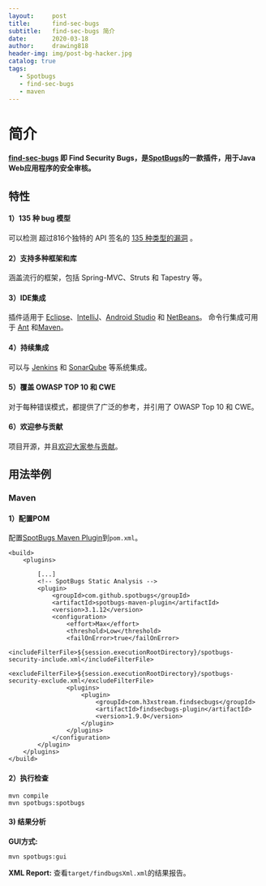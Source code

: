 ```yaml
---
layout:     post      
title:      find-sec-bugs 
subtitle:   find-sec-bugs 简介           
date:       2020-03-18             
author:     drawing818                 
header-img: img/post-bg-hacker.jpg    
catalog: true                    
tags:                              
   - Spotbugs  
   - find-sec-bugs
   - maven
---
```




# 简介

**[find-sec-bugs](https://find-sec-bugs.github.io/) 即 Find Security Bugs，是[SpotBugs](https://spotbugs.github.io/)的一款插件，用于Java Web应用程序的安全审核。**

## 特性

#### 1）135 种 bug 模型

可以检测 超过816个独特的 API 签名的 [135 种类型的漏洞](https://find-sec-bugs.github.io/bugs.htm) 。

#### 2）支持多种框架和库

涵盖流行的框架，包括 Spring-MVC、Struts 和 Tapestry 等。

#### 3）IDE集成

插件适用于 [Eclipse](http://findbugs.sourceforge.net/manual/eclipse.html)、[IntelliJ](https://plugins.jetbrains.com/plugin/3847?pr=idea)、[Android Studio](https://plugins.jetbrains.com/plugin/3847?pr=idea) 和 [NetBeans](https://netbeans.org/kb/docs/java/code-inspect.html#fb)。
 命令行集成可用于 [Ant](http://findbugs.sourceforge.net/manual/anttask.html) 和[Maven](https://github.com/spotbugs/spotbugs-maven-plugin)。

#### 4）持续集成

可以与 [Jenkins](https://plugins.jenkins.io/findbugs) 和 [SonarQube](https://github.com/spotbugs/sonar-findbugs) 等系统集成。

#### 5）覆盖 OWASP TOP 10 和 CWE 

对于每种错误模式，都提供了广泛的参考，并引用了 OWASP Top 10 和 CWE。

#### 6）欢迎参与贡献

项目开源，并且[欢迎大家参与贡献](https://github.com/find-sec-bugs/find-sec-bugs/graphs/contributors)。

## 用法举例
### Maven

#### 1）配置POM
配置[SpotBugs Maven Plugin](https://github.com/spotbugs/spotbugs-maven-plugin)到`pom.xml`。

```
<build>
    <plugins>
        
        [...]
        <!-- SpotBugs Static Analysis -->
        <plugin>
            <groupId>com.github.spotbugs</groupId>
            <artifactId>spotbugs-maven-plugin</artifactId>
            <version>3.1.12</version>
            <configuration>
                <effort>Max</effort>
                <threshold>Low</threshold>
                <failOnError>true</failOnError>
                <includeFilterFile>${session.executionRootDirectory}/spotbugs-security-include.xml</includeFilterFile>
                <excludeFilterFile>${session.executionRootDirectory}/spotbugs-security-exclude.xml</excludeFilterFile>
                <plugins>
                    <plugin>
                        <groupId>com.h3xstream.findsecbugs</groupId>
                        <artifactId>findsecbugs-plugin</artifactId>
                        <version>1.9.0</version>
                    </plugin>
                </plugins>
            </configuration>
        </plugin>
    </plugins>
</build>
```

#### 2）执行检查
```
mvn compile
mvn spotbugs:spotbugs
```

#### 3) 结果分析
**GUI方式:**

```
mvn spotbugs:gui
```
**XML Report:**
查看`target/findbugsXml.xml`的结果报告。